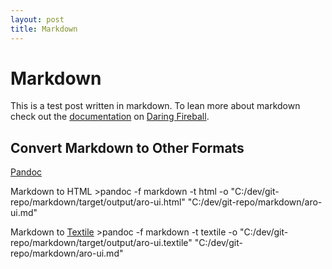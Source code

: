 ```yaml
---
layout: post
title: Markdown
---
```


# Markdown

This is a test post written in markdown. To lean more about markdown check out the [documentation](http://daringfireball.net/projects/markdown/) on [Daring Fireball](http://daringfireball.net/).

## Convert Markdown to Other Formats

[Pandoc](http://johnmacfarlane.net/pandoc/)

Markdown to HTML
    >pandoc -f markdown -t html -o "C:/dev/git-repo/markdown/target/output/aro-ui.html" "C:/dev/git-repo/markdown/aro-ui.md"

Markdown to [Textile](http://redcloth.org/textile)
    >pandoc -f markdown -t textile -o "C:/dev/git-repo/markdown/target/output/aro-ui.textile" "C:/dev/git-repo/markdown/aro-ui.md"
